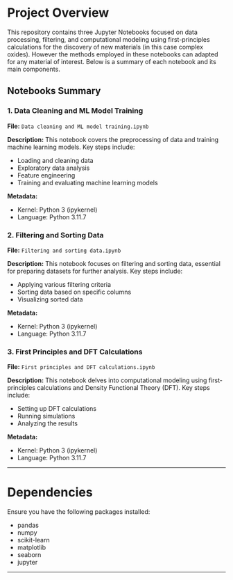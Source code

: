 
# Project Overview

This repository contains three Jupyter Notebooks focused on data processing, filtering, and computational modeling using first-principles calculations for the discovery of new materials (in this case complex oxides). However the methods employed in these notebooks can adapted for any material of interest. Below is a summary of each notebook and its main components.

## Notebooks Summary

### 1. Data Cleaning and ML Model Training

**File:** `Data cleaning and ML model training.ipynb`

**Description:**
This notebook covers the preprocessing of data and training machine learning models. Key steps include:
- Loading and cleaning data
- Exploratory data analysis
- Feature engineering
- Training and evaluating machine learning models

**Metadata:**
- Kernel: Python 3 (ipykernel)
- Language: Python 3.11.7

### 2. Filtering and Sorting Data

**File:** `Filtering and sorting data.ipynb`

**Description:**
This notebook focuses on filtering and sorting data, essential for preparing datasets for further analysis. Key steps include:
- Applying various filtering criteria
- Sorting data based on specific columns
- Visualizing sorted data

**Metadata:**
- Kernel: Python 3 (ipykernel)
- Language: Python 3.11.7

### 3. First Principles and DFT Calculations

**File:** `First principles and DFT calculations.ipynb`

**Description:**
This notebook delves into computational modeling using first-principles calculations and Density Functional Theory (DFT). Key steps include:
- Setting up DFT calculations
- Running simulations
- Analyzing the results

**Metadata:**
- Kernel: Python 3 (ipykernel)
- Language: Python 3.11.7

---

# Dependencies

Ensure you have the following packages installed:
- pandas
- numpy
- scikit-learn
- matplotlib
- seaborn
- jupyter

---


